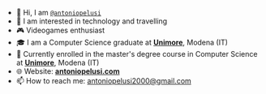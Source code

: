 - 👋 Hi, I am [`@antoniopelusi`](https://github.com/antoniopelusi)
- 👀 I am interested in technology and travelling
- 🎮 Videogames enthusiast
- 🎓 I am a Computer Science graduate at [**Unimore**](https://www.unimore.it/), Modena (IT)
- 🌱 Currently enrolled in the master's degree course in Computer Science at [**Unimore**](https://www.unimore.it/), Modena (IT)
- 🌐 Website: [**antoniopelusi.com**](https://www.antoniopelusi.com)
- 📫 How to reach me: antoniopelusi2000@gmail.com
